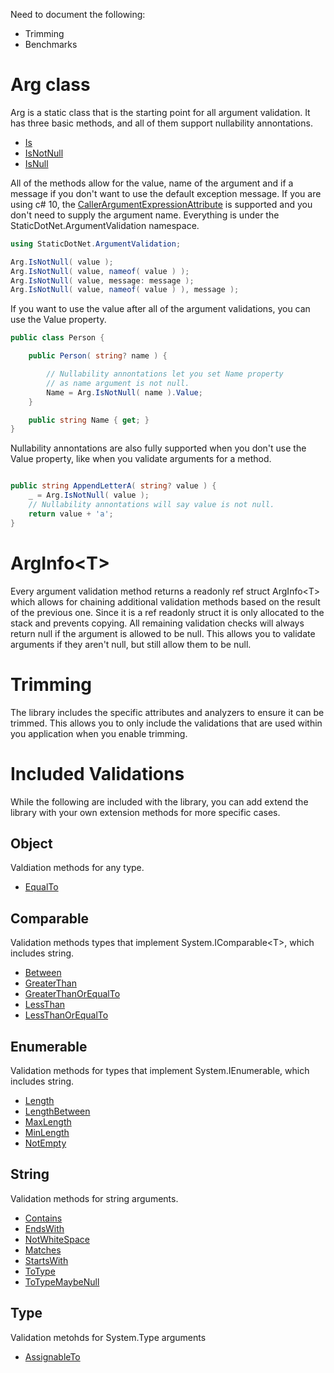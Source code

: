 Need to document the following:

- Trimming
- Benchmarks

# Arg class

Arg is a static class that is the starting point for all argument validation. It has three basic methods, and all of them support nullability annontations.

- [Is](Is.md)
- [IsNotNull](IsNotNull.md)
- [IsNull](IsNull.md)

All of the methods allow for the value, name of the argument and if a message if you don't want to use the default exception message.  If you are using c# 10, the [CallerArgumentExpressionAttribute](https://learn.microsoft.com/en-us/dotnet/api/system.runtime.compilerservices.callerargumentexpressionattribute) is supported and you don't need to supply the argument name. Everything is under the StaticDotNet.ArgumentValidation namespace.

```c#
using StaticDotNet.ArgumentValidation;

Arg.IsNotNull( value );
Arg.IsNotNull( value, nameof( value ) );
Arg.IsNotNull( value, message: message );
Arg.IsNotNull( value, nameof( value ) ), message );
```

If you want to use the value after all of the argument validations, you can use the Value property.

```c#
public class Person {

	public Person( string? name ) {

		// Nullability annontations let you set Name property
		// as name argument is not null.
		Name = Arg.IsNotNull( name ).Value;
	}

	public string Name { get; }
}
```

Nullability annontations are also fully supported when you don't use the Value property, like when you validate arguments for a method.

```c#

public string AppendLetterA( string? value ) {
	_ = Arg.IsNotNull( value );
	// Nullability annontations will say value is not null.
	return value + 'a';
}
```

# ArgInfo\<T\>

Every argument validation method returns a readonly ref struct ArgInfo\<T\> which allows for chaining additional validation methods based on the result of the previous one. Since it is a ref readonly struct it is only allocated to the stack and prevents copying. All remaining validation checks will always return null if the argument is allowed to be null. This allows you to validate arguments if they aren't null, but still allow them to be null.

# Trimming

The library includes the specific attributes and analyzers to ensure it can be trimmed.  This allows you to only include the validations that are used within you application when you enable trimming.

# Included Validations

While the following are included with the library, you can add extend the library with your own extension methods for more specific cases.

## Object

Valdiation methods for any type.

- [EqualTo](EqualTo.md)

## Comparable

Validation methods types that implement System.IComparable\<T\>, which includes string.

- [Between](Between.md)
- [GreaterThan](GreaterThan.md)
- [GreaterThanOrEqualTo](GreaterThanOrEqualTo.md)
- [LessThan](LessThan.md)
- [LessThanOrEqualTo](LessThanOrEqualTo.md)

## Enumerable

Validation methods for types that implement System.IEnumerable, which includes string.

- [Length](Length.md)
- [LengthBetween](LengthBetween.md)
- [MaxLength](MaxLength.md)
- [MinLength](MinLength.md)
- [NotEmpty](NotEmpty.md)

## String

Validation methods for string arguments.

- [Contains](Contains.md)
- [EndsWith](EndsWith.md)
- [NotWhiteSpace](NotWhiteSpace.md)
- [Matches](Matches.md)
- [StartsWith](StartsWith.md)
- [ToType](ToType.md)
- [ToTypeMaybeNull](ToTypeMaybeNull.md)

## Type

Validation metohds for System.Type arguments

- [AssignableTo](AssignableTo.md)
